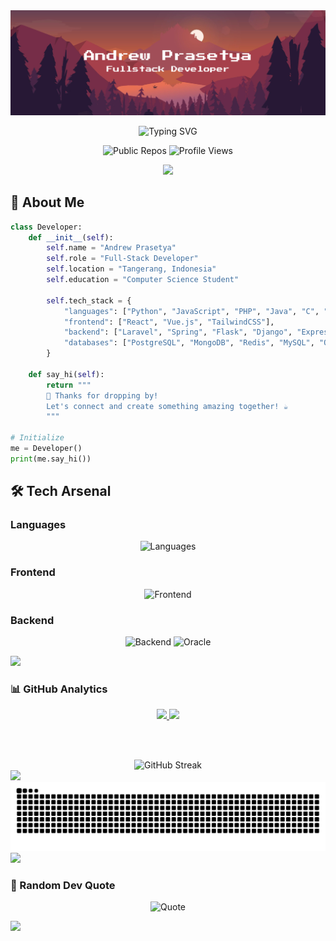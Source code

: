 <div align="center">
  
<img src='src/banner.png' alt='Personal banner showing Andrew Prasetya, Full Stack Developer'>

![Typing SVG](https://readme-typing-svg.herokuapp.com?font=JetBrains+Mono&weight=600&size=32&duration=3000&pause=1000&color=F8F8FF&center=true&vCenter=true&random=false&width=800&height=100&lines=Let's+create+something+amazing+together!)

<p align="center">
  <!-- Core Stats -->
  <img src="https://img.shields.io/badge/dynamic/json?label=Public%20Repos&query=$.public_repos&url=https://api.github.com/users/andrewprasetya-k&style=for-the-badge&color=58a6ff&labelColor=0d1117&logo=github" alt="Public Repos"/>
  <img src="https://komarev.com/ghpvc/?username=andrewprasetya-k&label=Profile%20Views&color=5390d9&style=for-the-badge&labelColor=0d1117" alt="Profile Views"/>
</p>

<img src="https://user-images.githubusercontent.com/73097560/115834477-dbab4500-a447-11eb-908a-139a6edaec5c.gif">

</div>

## 🚀 About Me

```python
class Developer:
    def __init__(self):
        self.name = "Andrew Prasetya"
        self.role = "Full-Stack Developer"
        self.location = "Tangerang, Indonesia"
        self.education = "Computer Science Student"

        self.tech_stack = {
            "languages": ["Python", "JavaScript", "PHP", "Java", "C", "C++", "Kotlin"],
            "frontend": ["React", "Vue.js", "TailwindCSS"],
            "backend": ["Laravel", "Spring", "Flask", "Django", "Express"],
            "databases": ["PostgreSQL", "MongoDB", "Redis", "MySQL", "Oracle"],
        }

    def say_hi(self):
        return """
        👋 Thanks for dropping by!
        Let's connect and create something amazing together! ☕
        """

# Initialize
me = Developer()
print(me.say_hi())
```

## 🛠️ Tech Arsenal

### Languages

<p align="center">
  <img src="https://skillicons.dev/icons?i=python,js,php,java,c,cpp,kotlin," alt="Languages"/>
</p>

### Frontend

<p align="center">
  <img src="https://skillicons.dev/icons?i=react,vue,tailwind,bootstrap" alt="Frontend"/>
</p>

### Backend

<p align="center">
  <img src="https://skillicons.dev/icons?i=flask,laravel,spring,postgres,mysql,sqlite,redis,mongodb" alt="Backend"/>
  <img src="https://img.shields.io/badge/Oracle-F80000?style=for-the-badge&logo=oracle&logoColor=white" alt="Oracle"/>
</p>

<p align="center">
</p>

<img src="https://user-images.githubusercontent.com/73097560/115834477-dbab4500-a447-11eb-908a-139a6edaec5c.gif">

### 📊 GitHub Analytics

<div align="center">
  
<a href="https://github.com/andrewprasetya-k">
  <img height="180em" src="https://github-readme-stats.vercel.app/api?username=andrewprasetya-k&show_icons=true&theme=github_dark&hide_border=true&bg_color=0d1117&title_color=7ee787&icon_color=58a6ff&text_color=c9d1d9&include_all_commits=true&count_private=true"/>
  <img height="180em" src="https://github-readme-stats.vercel.app/api/top-langs/?username=andrewprasetya-k&layout=compact&theme=github_dark&hide_border=true&bg_color=0d1117&title_color=7ee787&text_color=c9d1d9&langs_count=8"/>
</a>

<br><br>

<img src="https://github-readme-streak-stats.herokuapp.com/?user=andrewprasetya-k&theme=github-dark-blue&hide_border=true&background=0d1117&ring=7ee787&fire=58a6ff&currStreakLabel=c9d1d9&sideLabels=c9d1d9&dates=8b949e" alt="GitHub Streak"/>

</div>

<img src="https://user-images.githubusercontent.com/73097560/115834477-dbab4500-a447-11eb-908a-139a6edaec5c.gif">

<!-- ### 🐍 Contribution Snake -->

<div align="center">
  
<picture>
  <source media="(prefers-color-scheme: dark)" srcset="https://raw.githubusercontent.com/andrewprasetya-k/andrewprasetya-k/output/github-snake-dark.svg">
  <source media="(prefers-color-scheme: light)" srcset="https://raw.githubusercontent.com/andrewprasetya-k/andrewprasetya-k/output/github-snake.svg">
  <img alt="github contribution grid snake animation" src="https://raw.githubusercontent.com/andrewprasetya-k/andrewprasetya-k/output/github-snake.svg">
</picture>

</div>

<img src="https://user-images.githubusercontent.com/73097560/115834477-dbab4500-a447-11eb-908a-139a6edaec5c.gif">

### 🎯 Random Dev Quote

<div align="center">

![Quote](https://quotes-github-readme.vercel.app/api?type=random&theme=dark&background=0D1117&color=F8F8FF)

</div>

<img src="https://user-images.githubusercontent.com/73097560/115834477-dbab4500-a447-11eb-908a-139a6edaec5c.gif">

<div align="center">

</div>
